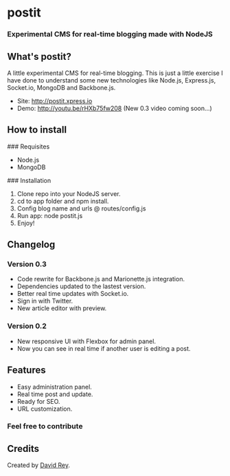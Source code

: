 # postit
### Experimental CMS for real-time blogging made with NodeJS

## What's postit?
A little experimental CMS for real-time blogging. This is just a little exercise I have done to understand some new technologies like Node.js, Express.js, Socket.io, MongoDB and Backbone.js.

+ Site: http://postit.xpress.io
+ Demo: http://youtu.be/rHXb75fw208 (New 0.3 video coming soon...)

## How to install

### Requisites

+ Node.js
+ MongoDB

### Installation

1. Clone repo into your NodeJS server.
2. cd to app folder and npm install.
3. Config blog name and urls @ routes/config.js
4. Run app: node postit.js
5. Enjoy!

## Changelog

### Version 0.3

+ Code rewrite for Backbone.js and Marionette.js integration.
+ Dependencies updated to the lastest version.
+ Better real time updates with Socket.io.
+ Sign in with Twitter.
+ New article editor with preview.

### Version 0.2

+ New responsive UI with Flexbox for admin panel.
+ Now you can see in real time if another user is editing a post.

## Features

+ Easy administration panel.
+ Real time post and update.
+ Ready for SEO.
+ URL customization.

### Feel free to contribute

## Credits
Created by [David Rey](http://twitter.com/dreyacosta).